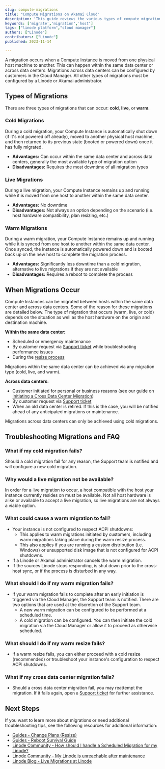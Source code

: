 ```yaml
---
slug: compute-migrations
title: "Compute Migrations on Akamai Cloud"
description: 'This guide reviews the various types of compute migrations available on the Akamai Cloud platform.'
keywords: ['migrate','migration','host']
tags: ["linode platform","cloud manager"]
authors: ["Linode"]
contributors: ["Linode"]
published: 2023-11-14

---
```


A migration occurs when a Compute Instance is moved from one physical host machine to another. This can happen within the same data center or across data centers. Migrations across data centers can be configured by customers in the Cloud Manager. All other types of migrations must be configured by a Linode or Akamai administrator.

## Types of Migrations

There are three types of migrations that can occur: **cold**, **live**, or **warm**.

### Cold Migrations

During a cold migration, your Compute Instance is automatically shut down (if it's not powered off already), moved to another physical host machine, and then returned to its previous state (booted or powered down) once it has fully migrated.

- **Advantages:** Can occur within the same data center and across data centers, generally the most available type of migration option
- **Disadvantages:** Requires the most downtime of all migration types

### Live Migrations

During a live migration, your Compute Instance remains up and running while it is moved from one host to another within the same data center.

- **Advantages:** No downtime
- **Disadvantages:** Not always an option depending on the scenario (i.e. host hardware compatibility, plan resizing, etc.)

### Warm Migrations

During a warm migration, your Compute Instance remains up and running while it is synced from one host to another within the same data center. Once synced, the instance is automatically powered down and is booted back up on the new host to complete the migration process.

- **Advantages:** Significantly less downtime than a cold migration, alternative to live migrations if they are not available
- **Disadvantages:** Requires a reboot to complete the process

## When Migrations Occur

Compute Instances can be migrated between hosts within the same data center and across data centers. Some of the reason for these migrations are detailed below. The type of migration that occurs (warm, live, or cold) depends on the situation as well as the host hardware on the origin and destination machine.

**Within the same data center:**

- Scheduled or emergency maintenance
- By customer request via [Support ticket](/docs/products/platform/get-started/guides/support/) while troubleshooting performance issues
- During the [resize process](/docs/products/compute/compute-instances/guides/resize/)

Migrations within the same data center can be achieved via any migration type (cold, live, and warm).

**Across data centers:**

- Customer initiated for personal or business reasons (see our guide on [Initiating a Cross Data Center Migration](/docs/products/compute/compute-instances/guides/migrate-to-different-dc/))
- By customer request via [Support ticket](/docs/products/platform/get-started/guides/support/)
- When an old data center is retired. If this is the case, you will be notified ahead of any anticipated migrations or maintenance.

Migrations across data centers can only be achieved using cold migrations.

## Troubleshooting Migrations and FAQ

### What if my cold migration fails?

Should a cold migration fail for any reason, the Support team is notified and will configure a new cold migration.

### Why would a live migration not be available?

In order for a live migration to occur, a host compatible with the host your instance currently resides on must be available. Not all host hardware is alike or available to accept a live migration, so live migrations are not always a viable option.

### What could cause a warm migration to fail?

-   Your instance is not configured to respect ACPI shutdowns:
    - This applies to warm migrations initiated by customers, including warm migrations taking place during the warm resize process.
    - This also applies if you are running a custom distribution (i.e. Windows) or unsupported disk image that is not configured for ACPI shutdowns.
-   If a Linode or Akamai administrator cancels the warm migration.
-   If the sources Linode stops responding, is shut down prior to the cross-host sync, or if the process is disturbed in any way.

### What should I do if my warm migration fails?

-   If your warm migration fails to complete after an early initiation is triggered via the Cloud Manager, the Support team is notified. There are two options that are used at the discretion of the Support team.
    - A new warm migration can be configured to be performed at a scheduled time.
    - A cold migration can be configured. You can then initiate the cold migration via the Cloud Manager or allow it to proceed as otherwise scheduled.

### What should I do if my warm resize fails?

- If a warm resize fails, you can either proceed with a cold resize (recommended) or troubleshoot your instance's configuration to respect ACPI shutdowns.

### What if my cross data center migration fails?

- Should a cross data center migration fail, you may reattempt the migration. If it fails again, open a [Support ticket](/docs/products/platform/get-started/guides/support/) for further assistance.

## Next Steps

If you want to learn more about migrations or need additional troubleshooting tips, see the following resources for additional information:

- [Guides - Change Plans (Resize)](/docs/products/compute/compute-instances/guides/resize/)
- [Guides - Reboot Survival Guide](/docs/guides/reboot-survival-guide/)
- [Linode Community - How should I handle a Scheduled Migration for my Linode?](https://www.linode.com/community/questions/23075/how-should-i-handle-a-scheduled-migration-for-my-linode)
- [Linode Community - My Linode is unreachable after maintenance](https://www.linode.com/community/questions/323/my-linode-is-unreachable-after-maintenance)
- [Linode Blog - Live Migrations at Linode](https://www.linode.com/blog/linode/live-migrations-at-linode/)
